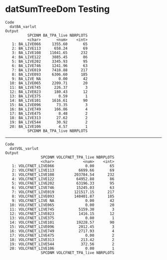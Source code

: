 # datSumTreeDom Testing

    Code
      datBA_varlut
    Output
              SPCDNM BA_TPA_live NBRPLOTS
              <char>       <num>    <int>
       1: BA_LIVE066     1355.60       65
       2: BA_LIVE113      658.24       69
       3: BA_LIVE108    11041.65      232
       4: BA_LIVE122     3885.45       86
       5: BA_LIVE202     3345.93       95
       6: BA_LIVE746     1241.96       63
       7: BA_LIVE019     7418.88      217
       8: BA_LIVE093     6306.60      185
       9: BA_LIVE NA        0.00       42
      10: BA_LIVE065     2209.71       20
      11: BA_LIVE745      226.37        3
      12: BA_LIVE823      180.43       12
      13: BA_LIVE375        0.59        1
      14: BA_LIVE101     1616.61       90
      15: BA_LIVE096       73.35        3
      16: BA_LIVE749      166.86        4
      17: BA_LIVE475        8.48        2
      18: BA_LIVE313       27.62        2
      19: BA_LIVE544       30.92        2
      20: BA_LIVE106        4.57        1
              SPCDNM BA_TPA_live NBRPLOTS

---

    Code
      datVOL_varlut
    Output
                    SPCDNM VOLCFNET_TPA_live NBRPLOTS
                    <char>             <num>    <int>
       1: VOLCFNET_LIVE066              0.00       65
       2: VOLCFNET_LIVE113           6699.66       69
       3: VOLCFNET_LIVE108         203784.54      232
       4: VOLCFNET_LIVE122          64952.88       86
       5: VOLCFNET_LIVE202          63196.33       95
       6: VOLCFNET_LIVE746          15245.03       63
       7: VOLCFNET_LIVE019         121517.15      217
       8: VOLCFNET_LIVE093         140401.87      185
       9: VOLCFNET_LIVE NA              0.00       42
      10: VOLCFNET_LIVE065              0.00       20
      11: VOLCFNET_LIVE745           5159.30        3
      12: VOLCFNET_LIVE823           1416.15       12
      13: VOLCFNET_LIVE375              0.00        1
      14: VOLCFNET_LIVE101          19228.57       90
      15: VOLCFNET_LIVE096           2012.45        3
      16: VOLCFNET_LIVE749           2717.93        4
      17: VOLCFNET_LIVE475              0.00        2
      18: VOLCFNET_LIVE313            213.42        2
      19: VOLCFNET_LIVE544            372.56        2
      20: VOLCFNET_LIVE106              0.00        1
                    SPCDNM VOLCFNET_TPA_live NBRPLOTS

